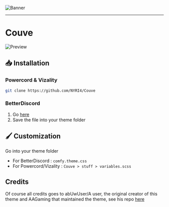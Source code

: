 ![Banner](https://nyri4.github.io/Couve/assets/banner.png)

---

# Couve
![Preview](https://cdn.discordapp.com/attachments/539180316447997974/725737819015872562/unknown.png)

## 📥 Installation

### Powercord & Vizality

```sh
git clone https://github.com/NYRI4/Couve
```

### BetterDiscord

1. Go [here](https://betterdiscord.app/Download?id=315)
2. Save the file into your theme folder

## 🖌️ Customization

Go into your theme folder
- For BetterDiscord : `comfy.theme.css`
- For Powercord/Vizality : `Couve > stuff > variables.scss`

## Credits

Of course all credits goes to abUwUser/A user, the original creator of this theme and AAGaming that maintained the theme, see his repo [here](https://github.com/A-User-s-Discord-Themes/Couve)
